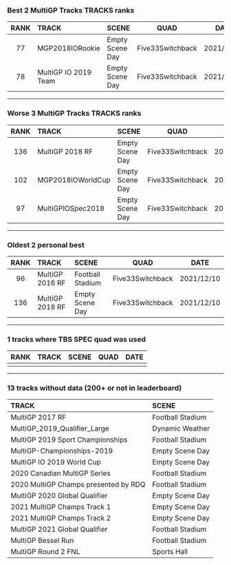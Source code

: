 ### Best 2 MultiGP Tracks TRACKS ranks
|RANK|TRACK|SCENE|QUAD|DATE|
|:---:|:---|:---|:---:|:---:|
|77|MGP2018IORookie|Empty Scene Day|Five33Switchback|2021/12/11|
|78|MultiGP IO 2019 Team|Empty Scene Day|Five33Switchback|2021/12/24|
---
### Worse 3 MultiGP Tracks TRACKS ranks
|RANK|TRACK|SCENE|QUAD|DATE|
|:---:|:---|:---|:---:|:---:|
|136|MultiGP 2018 RF|Empty Scene Day|Five33Switchback|2021/12/10|
|102|MGP2018IOWorldCup|Empty Scene Day|Five33Switchback|2021/12/31|
|97|MultiGPIOSpec2018|Empty Scene Day|Five33Switchback|2021/12/15|
---
### Oldest 2 personal best
|RANK|TRACK|SCENE|QUAD|DATE|
|:---:|:---|:---|:---:|:---:|
|96|MultiGP 2016 RF|Football Stadium|Five33Switchback|2021/12/10|
|136|MultiGP 2018 RF|Empty Scene Day|Five33Switchback|2021/12/10|
---
### 1 tracks where TBS SPEC quad was used
|RANK|TRACK|SCENE|QUAD|DATE|
|:---:|:---|:---|:---:|:---:|
||||||
---
### 13 tracks without data (200+ or not in leaderboard)
|TRACK|SCENE|
|:---|:---|
|MultiGP 2017 RF|Football Stadium|
|MultiGP_2019_Qualifier_Large|Dynamic Weather|
|MultiGP 2019 Sport Championships|Football Stadium|
|MultiGP-Championships-2019|Empty Scene Day|
|MultiGP IO 2019 World Cup|Empty Scene Day|
|2020 Canadian MultiGP Series|Football Stadium|
|2020 MultiGP Champs presented by RDQ|Football Stadium|
|MultiGP 2020 Global Qualifier|Empty Scene Day|
|2021 MultiGP Champs Track 1|Empty Scene Day|
|2021 MultiGP Champs Track 2|Empty Scene Day|
|MultiGP 2021 Global Qualifier|Football Stadium|
|MultiGP Bessel Run|Football Stadium|
|MultiGP Round 2 FNL|Sports Hall|
